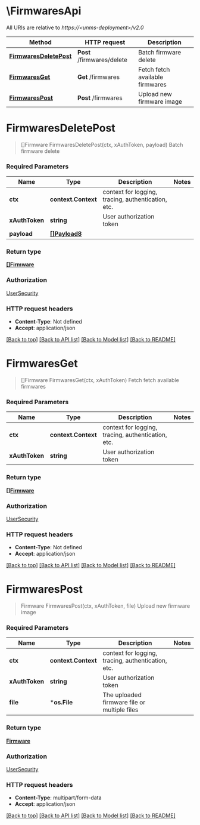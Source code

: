 # \FirmwaresApi

All URIs are relative to *https://&lt;unms-deployment&gt;/v2.0*

Method | HTTP request | Description
------------- | ------------- | -------------
[**FirmwaresDeletePost**](FirmwaresApi.md#FirmwaresDeletePost) | **Post** /firmwares/delete | Batch firmware delete
[**FirmwaresGet**](FirmwaresApi.md#FirmwaresGet) | **Get** /firmwares | Fetch fetch available firmwares
[**FirmwaresPost**](FirmwaresApi.md#FirmwaresPost) | **Post** /firmwares | Upload new firmware image


# **FirmwaresDeletePost**
> []Firmware FirmwaresDeletePost(ctx, xAuthToken, payload)
Batch firmware delete

### Required Parameters

Name | Type | Description  | Notes
------------- | ------------- | ------------- | -------------
 **ctx** | **context.Context** | context for logging, tracing, authentication, etc.
  **xAuthToken** | **string**| User authorization token | 
  **payload** | [**[]Payload8**](payload_8.md)|  | 

### Return type

[**[]Firmware**](Firmware.md)

### Authorization

[UserSecurity](../README.md#UserSecurity)

### HTTP request headers

 - **Content-Type**: Not defined
 - **Accept**: application/json

[[Back to top]](#) [[Back to API list]](../README.md#documentation-for-api-endpoints) [[Back to Model list]](../README.md#documentation-for-models) [[Back to README]](../README.md)

# **FirmwaresGet**
> []Firmware FirmwaresGet(ctx, xAuthToken)
Fetch fetch available firmwares

### Required Parameters

Name | Type | Description  | Notes
------------- | ------------- | ------------- | -------------
 **ctx** | **context.Context** | context for logging, tracing, authentication, etc.
  **xAuthToken** | **string**| User authorization token | 

### Return type

[**[]Firmware**](Firmware.md)

### Authorization

[UserSecurity](../README.md#UserSecurity)

### HTTP request headers

 - **Content-Type**: Not defined
 - **Accept**: application/json

[[Back to top]](#) [[Back to API list]](../README.md#documentation-for-api-endpoints) [[Back to Model list]](../README.md#documentation-for-models) [[Back to README]](../README.md)

# **FirmwaresPost**
> Firmware FirmwaresPost(ctx, xAuthToken, file)
Upload new firmware image

### Required Parameters

Name | Type | Description  | Notes
------------- | ------------- | ------------- | -------------
 **ctx** | **context.Context** | context for logging, tracing, authentication, etc.
  **xAuthToken** | **string**| User authorization token | 
  **file** | ***os.File**| The uploaded firmware file or multiple files | 

### Return type

[**Firmware**](Firmware.md)

### Authorization

[UserSecurity](../README.md#UserSecurity)

### HTTP request headers

 - **Content-Type**: multipart/form-data
 - **Accept**: application/json

[[Back to top]](#) [[Back to API list]](../README.md#documentation-for-api-endpoints) [[Back to Model list]](../README.md#documentation-for-models) [[Back to README]](../README.md)

